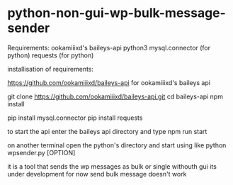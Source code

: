 # python-non-gui-wp-bulk-message-sender

Requirements:
ookamiiixd's baileys-api
python3
mysql.connector (for python)
requests (for python)

installisation of requirements:

https://github.com/ookamiiixd/baileys-api for ookamiiixd's baileys api

git clone https://github.com/ookamiiixd/baileys-api.git
cd baileys-api
npm install

pip install mysql.connector
pip install requests


to start the api
enter the baileys api directory and type 
npm run start

on another terminal open the python's directory and start using like
python wpsender.py [OPTION]



it is a tool that sends the wp messages as bulk or single withouth gui
its under development for now send bulk message doesn't work
